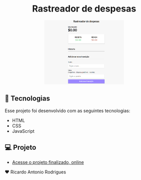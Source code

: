 
<h1 align="center"> Rastreador de despesas</h1>
<p align="center">
  <img alt="projeto rastreador de despesas" src=".github/preview.png" width="50%">
</p>

## 🚀 Tecnologias

Esse projeto foi desenvolvido com as seguintes tecnologias:

- HTML 
- CSS
- JavaScript

## 💻 Projeto

- [Acesse o projeto finalizado, online](https://ricantony6.github.io/Rastreador-de-despesas/)

♥ Ricardo Antonio Rodrigues
